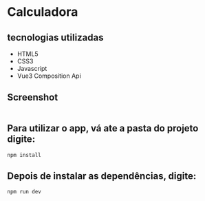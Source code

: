 # Calculadora

## tecnologias utilizadas

<ul>
  <li>HTML5</li>
  <li>CSS3</li>
  <li>Javascript</li>
  <li>Vue3 Composition Api</li>
</ul>

## Screenshot

<img src="">

## Para utilizar o app, vá ate a pasta do projeto digite:
```
npm install
```
## Depois de instalar as dependências, digite:
```
npm run dev
```
